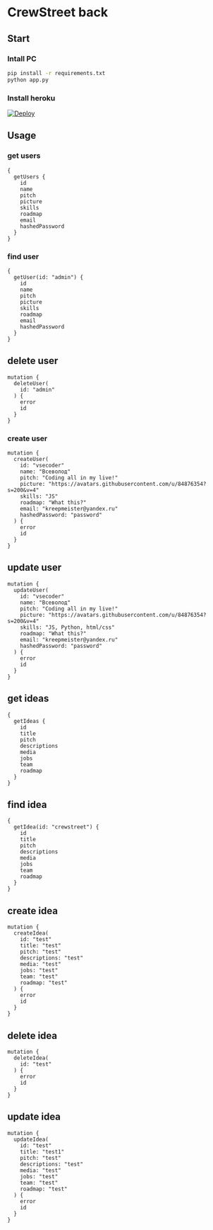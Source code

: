 # CrewStreet back

## Start

### Intall PC

```bash
pip install -r requirements.txt
python app.py
```

### Install heroku

[![Deploy](https://www.herokucdn.com/deploy/button.svg)](https://heroku.com/deploy)

## Usage

### get users

```
{
  getUsers {
    id
    name
    pitch
    picture
    skills
    roadmap
    email
    hashedPassword
  }
}
```

### find user

```
{
  getUser(id: "admin") {
    id
    name
    pitch
    picture
    skills
    roadmap
    email
    hashedPassword
  }
}
```

## delete user

```
mutation {
  deleteUser(
    id: "admin"
  ) {
    error
    id
  }
}
```

### create user

```
mutation {
  createUser(
    id: "vsecoder"
    name: "Всеволод"
    pitch: "Coding all in my live!"
    picture: "https://avatars.githubusercontent.com/u/84876354?s=200&v=4"
    skills: "JS"
    roadmap: "What this?"
    email: "kreepmeister@yandex.ru"
    hashedPassword: "password"
  ) {
    error
    id
  }
}
```

## update user

```
mutation {
  updateUser(
    id: "vsecoder"
    name: "Всеволод"
    pitch: "Coding all in my live!"
    picture: "https://avatars.githubusercontent.com/u/84876354?s=200&v=4"
    skills: "JS, Python, html/css"
    roadmap: "What this?"
    email: "kreepmeister@yandex.ru"
    hashedPassword: "password"
  ) {
    error
    id
  }
}
```

## get ideas

```
{
  getIdeas {
    id
    title
    pitch
    descriptions
    media
    jobs
    team
    roadmap
  }
}
```

## find idea

```
{
  getIdea(id: "crewstreet") {
    id
    title
    pitch
    descriptions
    media
    jobs
    team
    roadmap
  }
}
```

## create idea

```
mutation {
  createIdea(
    id: "test"
    title: "test"
    pitch: "test"
    descriptions: "test"
    media: "test"
    jobs: "test"
    team: "test"
    roadmap: "test"
  ) {
    error
    id
  }
}
```
## delete idea

```
mutation {
  deleteIdea(
    id: "test"
  ) {
    error
    id
  }
}
```

## update idea

```
mutation {
  updateIdea(
    id: "test"
    title: "test1"
    pitch: "test"
    descriptions: "test"
    media: "test"
    jobs: "test"
    team: "test"
    roadmap: "test"
  ) {
    error
    id
  }
}
```
